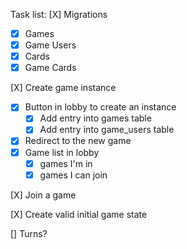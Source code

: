 Task list:
[X] Migrations

- [x] Games
- [x] Game Users
- [x] Cards
- [x] Game Cards

[X] Create game instance

- [x] Button in lobby to create an instance
  - [x] Add entry into games table
  - [x] Add entry into game_users table
- [x] Redirect to the new game
- [x] Game list in lobby
  - [x] games I'm in
  - [x] games I can join

[X] Join a game

[X] Create valid initial game state

[] Turns?
